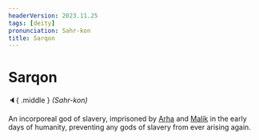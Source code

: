 ```yaml
---
headerVersion: 2023.11.25
tags: [deity]
pronunciation: Sahr-kon
title: Sarqon
---
```

# Sarqon
:speaker:{ .middle } *(Sahr-kon)*  

An incorporeal god of slavery, imprisoned by [Arha](<../high-gods/divine-presence.md>) and [Malik](<../high-gods/divine-presence.md>) in the early days of humanity, preventing any gods of slavery from ever arising again. 
